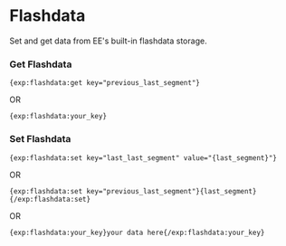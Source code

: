 # Flashdata

Set and get data from EE's built-in flashdata storage.

### Get Flashdata

	{exp:flashdata:get key="previous_last_segment"}

OR

	{exp:flashdata:your_key}

### Set Flashdata

	{exp:flashdata:set key="last_last_segment" value="{last_segment}"}

OR

	{exp:flashdata:set key="previous_last_segment"}{last_segment}{/exp:flashdata:set}

OR

	{exp:flashdata:your_key}your data here{/exp:flashdata:your_key}
